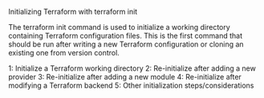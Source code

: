 Initializing Terraform with terraform init

The terraform init command is used to initialize a working directory containing Terraform configuration files. 
This is the first command that should be run after writing a new Terraform configuration or cloning an existing one from version control.

 1: Initialize a Terraform working directory
 2: Re-initialize after adding a new provider
 3: Re-initialize after adding a new module
 4: Re-initialize after modifying a Terraform backend
 5: Other initialization steps/considerations
